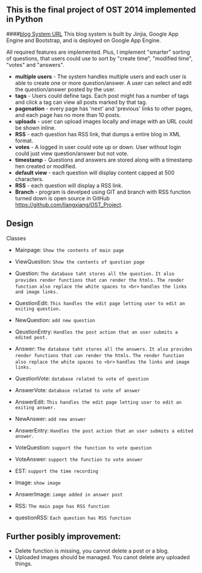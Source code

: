 This is the final project of OST 2014 implemented in Python
---

####[blog System URL](http://lx350-final.appspot.com/)
This blog system is built by Jinjia, Google App Engine and Bootstrap, and is deployed on Google App Engine. 

All required features are implemented. Plus, I implement "smarter" sorting of questions, that users could use to sort by "create time", "modified time", "votes" and "answers".

* **multiple users** - The system handles multiple users and each user is able to create one or more question/answer. A user can select and edit the question/answer posted by the user.
* **tags** - Users could define tags. Each post might has a number of tags and click a tag can view all posts marked by that tag. 
* **pagenation** - every page has 'next' and 'previous' links to other pages, and each page has no more than 10 posts. 
* **uploads** - user can upload images locally and image with an URL could be shown inline.
* **RSS** - each question has RSS link, that dumps a entire blog in XML format.
* **votes** - A logged in user could vote up or down. User without login could just view question/answer but not vote. 
* **timestamp** - Questions and answers are stored along with a timestamp hen created or modified. 
* **default view** - each question will display content capped at 500 characters. 
* **RSS** - each question will display a RSS link.
* **Branch** - program is develped using GIT and branch with RSS function turned down is open source in GitHub https://github.com/liangxiang/OST_Project.


Design
---
Classes
	
* Mainpage: `Show the contents of main page`

* ViewQuestion: `Show the contents of question page`

* Question: `The database taht stores all the question.`
			`It also provides render functions that can render the htmls.`
			`The render function also replace the white spaces to <br>`
			`handles the links and image links. `

* QuestionEdit: `This handles the edit page letting user to edit an exiting question.`

* NewQuestion: `add new question`

* QeustionEntry: `Handles the post action that an user submits a edited post.`

* Answer: `The database taht stores all the answers.`
			`It also provides render functions that can render the htmls.`
			`The render function also replace the white spaces to <br>`
			`handles the links and image links. `

* QuestionVote: `database related to vote of question`

* AnswerVote: `database related to vote of answer`

* AnswerEdit: `This handles the edit page letting user to edit an exiting answer.`

* NewAnswer: `add new answer`

* AnswerEntry: `Handles the post action that an user submits a edited answer.`

* VoteQuestion: `support the function to vote question`

* VoteAnswer: `support the function to vote answer`

* EST: `support the time recording`

* Image: `show image`

* AnswerImage: `iamge added in answer post`

* RSS: `The main page has RSS function`

* questionRSS: `Each question has RSS function`


Further posibly improvement:
---
* Delete function is missing, you cannot delete a post or a blog.
* Uploaded images should be managed. You canot delete any uploaded things.